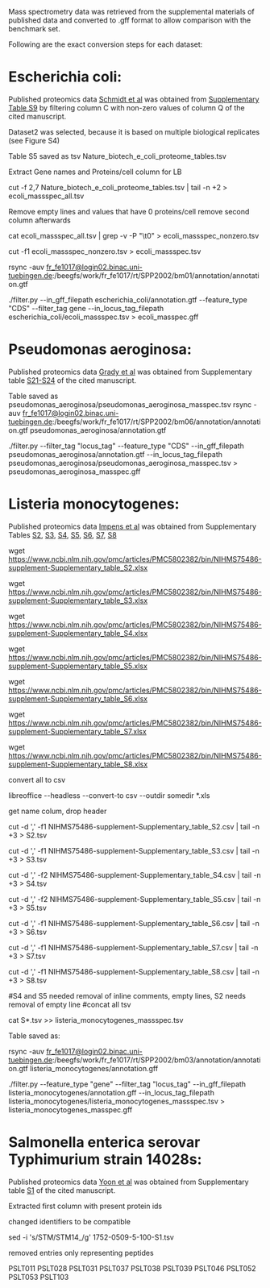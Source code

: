 Mass spectrometry data was retrieved from the supplemental materials of published data and converted to .gff format to allow comparison with the benchmark set.

Following are the exact conversion steps for each dataset:

# Escherichia coli:

Published proteomics data [Schmidt et al](https://doi.org/10.1038/nbt.3418) was obtained from [Supplementary Table S9](https://static-content.springer.com/esm/art\%3A10.1038\%2Fnbt.3418/MediaObjects/41587_2016_BFnbt3418_MOESM18_ESM.xlsx) by filtering column C with non-zero values of column Q of the cited manuscript.

Dataset2 was selected, because it is based on multiple biological replicates (see Figure S4)

Table S5 saved as tsv Nature_biotech_e_coli_proteome_tables.tsv

Extract Gene names and Proteins/cell column for LB 

  cut -f 2,7 Nature_biotech_e_coli_proteome_tables.tsv | tail -n +2 > ecoli_massspec_all.tsv
  
Remove empty lines and values that have 0 proteins/cell remove second column afterwards

  cat ecoli_massspec_all.tsv | grep -v -P "\t0" > ecoli_massspec_nonzero.tsv
  
cut -f1 ecoli_massspec_nonzero.tsv > ecoli_massspec.tsv

rsync -auv fr_fe1017@login02.binac.uni-tuebingen.de:/beegfs/work/fr_fe1017/rt/SPP2002/bm01/annotation/annotation.gtf

./filter.py --in_gff_filepath escherichia_coli/annotation.gtf --feature_type "CDS" --filter_tag gene --in_locus_tag_filepath escherichia_coli/ecoli_massspec.tsv > ecoli_masspec.gff


# Pseudomonas aeroginosa:

Published proteomics data [Grady et al](https://dx.doi.org/10.1186%2Fs12864-017-3708-4) was obtained from Supplementary table [S21-S24](https://dx.doi.org/10.1186%2Fs12864-017-3708-4) of the cited manuscript.

Table saved as pseudomonas_aeroginosa/pseudomonas_aeroginosa_masspec.tsv
  rsync -auv fr_fe1017@login02.binac.uni-tuebingen.de:/beegfs/work/fr_fe1017/rt/SPP2002/bm06/annotation/annotation.gtf pseudomonas_aeroginosa/annotation.gtf

  ./filter.py --filter_tag "locus_tag" --feature_type "CDS" --in_gff_filepath pseudomonas_aeroginosa/annotation.gtf --in_locus_tag_filepath pseudomonas_aeroginosa/pseudomonas_aeroginosa_masspec.tsv > pseudomonas_aeroginosa_masspec.gff

# Listeria monocytogenes:

Published proteomics data [Impens et al](https://doi.org/10.1038/nmicrobiol.2017.5) was obtained from Supplementary Tables
[S2](https://www.ncbi.nlm.nih.gov/pmc/articles/PMC5802382/bin/NIHMS75486-supplement-Supplementary_table_S2.xlsx),
[S3](https://www.ncbi.nlm.nih.gov/pmc/articles/PMC5802382/bin/NIHMS75486-supplement-Supplementary_table_S3.xlsx),
[S4](https://www.ncbi.nlm.nih.gov/pmc/articles/PMC5802382/bin/NIHMS75486-supplement-Supplementary_table_S4.xlsx),
[S5](https://www.ncbi.nlm.nih.gov/pmc/articles/PMC5802382/bin/NIHMS75486-supplement-Supplementary_table_S5.xlsx),
[S6](https://www.ncbi.nlm.nih.gov/pmc/articles/PMC5802382/bin/NIHMS75486-supplement-Supplementary_table_S6.xlsx),
[S7](https://www.ncbi.nlm.nih.gov/pmc/articles/PMC5802382/bin/NIHMS75486-supplement-Supplementary_table_S7.xlsx),
[S8](https://www.ncbi.nlm.nih.gov/pmc/articles/PMC5802382/bin/NIHMS75486-supplement-Supplementary_table_S8.xlsx)

  wget https://www.ncbi.nlm.nih.gov/pmc/articles/PMC5802382/bin/NIHMS75486-supplement-Supplementary_table_S2.xlsx
  
  wget https://www.ncbi.nlm.nih.gov/pmc/articles/PMC5802382/bin/NIHMS75486-supplement-Supplementary_table_S3.xlsx
  
  wget https://www.ncbi.nlm.nih.gov/pmc/articles/PMC5802382/bin/NIHMS75486-supplement-Supplementary_table_S4.xlsx
  
  wget https://www.ncbi.nlm.nih.gov/pmc/articles/PMC5802382/bin/NIHMS75486-supplement-Supplementary_table_S5.xlsx
  
  wget https://www.ncbi.nlm.nih.gov/pmc/articles/PMC5802382/bin/NIHMS75486-supplement-Supplementary_table_S6.xlsx
  
  wget https://www.ncbi.nlm.nih.gov/pmc/articles/PMC5802382/bin/NIHMS75486-supplement-Supplementary_table_S7.xlsx
  
  wget https://www.ncbi.nlm.nih.gov/pmc/articles/PMC5802382/bin/NIHMS75486-supplement-Supplementary_table_S8.xlsx
  
convert all to csv

  libreoffice --headless --convert-to csv --outdir somedir *.xls

get name colum, drop header

  cut -d ',' -f1 NIHMS75486-supplement-Supplementary_table_S2.csv | tail -n +3 > S2.tsv
  
  cut -d ',' -f1 NIHMS75486-supplement-Supplementary_table_S3.csv | tail -n +3 > S3.tsv
  
  cut -d ',' -f2 NIHMS75486-supplement-Supplementary_table_S4.csv | tail -n +3 > S4.tsv
  
  cut -d ',' -f2 NIHMS75486-supplement-Supplementary_table_S5.csv | tail -n +3 > S5.tsv
  
  cut -d ',' -f1 NIHMS75486-supplement-Supplementary_table_S6.csv | tail -n +3 > S6.tsv
  
  cut -d ',' -f1 NIHMS75486-supplement-Supplementary_table_S7.csv | tail -n +3 > S7.tsv
  
  cut -d ',' -f1 NIHMS75486-supplement-Supplementary_table_S8.csv | tail -n +3 > S8.tsv
  
#S4 and S5 needed removal of inline comments, empty lines, S2 needs removal of empty line
#concat all tsv

  cat S*.tsv >> listeria_monocytogenes_massspec.tsv

Table saved as: 

  rsync -auv fr_fe1017@login02.binac.uni-tuebingen.de:/beegfs/work/fr_fe1017/rt/SPP2002/bm03/annotation/annotation.gtf listeria_monocytogenes/annotation.gff

./filter.py --feature_type "gene"  --filter_tag "locus_tag" --in_gff_filepath listeria_monocytogenes/annotation.gff --in_locus_tag_filepath listeria_monocytogenes/listeria_monocytogenes_massspec.tsv > listeria_monocytogenes_masspec.gff


# Salmonella enterica serovar Typhimurium strain 14028s:

Published proteomics data [Yoon et al](https://dx.doi.org/10.1186%2F1752-0509-5-100) was obtained from Supplementary table [S1](https://www.ncbi.nlm.nih.gov/pmc/articles/PMC3213010/bin/1752-0509-5-100-S1.XLSX) of the cited manuscript.

Extracted first column with present protein ids

changed identifiers to be compatible

sed -i 's/STM/STM14_/g' 1752-0509-5-100-S1.tsv

removed entries only representing peptides

PSLT011
PSLT028
PSLT031
PSLT037
PSLT038
PSLT039
PSLT046
PSLT052
PSLT053
PSLT103
